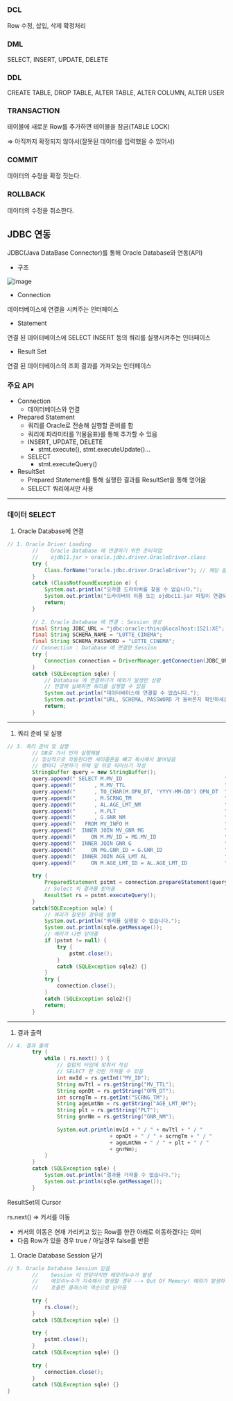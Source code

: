 ### DCL

Row 수정, 삽입, 삭제 확정처리

### DML

SELECT, INSERT, UPDATE, DELETE

### DDL

CREATE TABLE, DROP TABLE, ALTER TABLE, ALTER COLUMN, ALTER USER

### TRANSACTION

테이블에 새로운 Row를 추가하면 테이블을 잠금(TABLE LOCK)

⇒ 아직까지 확정되지 않아서(잘못된 데이터를 입력했을 수 있어서)

### COMMIT

데이터의 수정을 확정 짓는다.

### ROLLBACK

데이터의 수정을 취소한다.

## JDBC 연동

JDBC(Java DataBase Connector)를 통해 Oracle Database와 연동(API)

- 구조

![image](https://github.com/user-attachments/assets/1e39980d-c7ad-4717-a25b-4be134f5eb86)


- Connection

데이터베이스에 연결을 시켜주는 인터페이스

- Statement

연결 된 데이터베이스에 SELECT INSERT 등의 쿼리를 실행시켜주는 인터페이스

- Result Set

연결 된 데이터베이스의 조회 결과를 가져오는 인터페이스

### 주요 API

- Connection
    - 데이터베이스와 연결
- Prepared Statement
    - 쿼리를 Oracle로 전송해 실행할 준비를 함
    - 쿼리에 파라미터를 ?(물음표)를 통해 추가할 수 있음
    - INSERT, UPDATE, DELETE
        - stmt.execute(), stmt.executeUpdate()…
    - SELECT
        - stmt.executeQuery()
- ResultSet
    - Prepared Statement를 통해 실행한 결과를 ResultSet을 통해 얻어옴
    - SELECT 쿼리에서만 사용

---

### 데이터 SELECT

1. Oracle Database에 연결

```java
// 1. Oracle Driver Loading
		//    Oracle Database 에 연결하기 위한 준비작업
		//    ojdb11.jar > oracle.jdbc.driver.OracleDriver.class
		try {
			Class.forName("oracle.jdbc.driver.OracleDriver"); // 해당 클래스를 로딩한다.
		}
		catch (ClassNotFoundException e) {
			System.out.println("오라클 드라이버를 찾을 수 없습니다.");
			System.out.println("드라이버의 이름 또는 ojdbc11.jar 파일이 연결되었는지 확인해 주세요.");
			return;
		}
		
		// 2. Oracle Database 에 연결 : Session 생성
		final String JDBC_URL = "jdbc:oracle:thin:@localhost:1521:XE";
		final String SCHEMA_NAME = "LOTTE_CINEMA";
		final String SCHEMA_PASSWORD = "LOTTE_CINEMA";
		// Connection : Database 에 연결한 Session
		try {
			Connection connection = DriverManager.getConnection(JDBC_URL, SCHEMA_NAME, SCHEMA_PASSWORD);
		}
		catch (SQLException sqle) {
			// Database 에 연결하다가 예외가 발생한 상황
			// 연결에 실패하면 쿼리를 실행할 수 없음
			System.out.println("데이터베이스에 연결할 수 없습니다.");
			System.out.println("URL, SCHEMA, PASSWORD 가 올바른지 확인하세요.");
			return;
		}
```

---

1. 쿼리 준비 및 실행

```java
// 3. 쿼리 준비 및 실행
		// DB로 가서 먼저 실행해봄
		// 정상적으로 작동한다면 세미콜론을 빼고 복사해서 붙여넣음
		// 행마다 구분하기 위해 앞 뒤로 띄어쓰기 작성
		StringBuffer query = new StringBuffer();
		query.append(" SELECT M.MV_ID                                 ");
		query.append("      , M.MV_TTL                                ");
		query.append("      , TO_CHAR(M.OPN_DT, 'YYYY-MM-DD') OPN_DT  ");
		query.append("      , M.SCRNG_TM                              ");
		query.append("      , AL.AGE_LMT_NM                           ");
		query.append("      , M.PLT                                   ");
		query.append("      , G.GNR_NM                                ");
		query.append("   FROM MV_INFO M                               ");
		query.append("  INNER JOIN MV_GNR MG                          ");
		query.append("     ON M.MV_ID = MG.MV_ID                      ");
		query.append("  INNER JOIN GNR G                              ");
		query.append("     ON MG.GNR_ID = G.GNR_ID                    ");
		query.append("  INNER JOIN AGE_LMT AL                         ");
		query.append("     ON M.AGE_LMT_ID = AL.AGE_LMT_ID            ");
		
		try {
			PreparedStatement pstmt = connection.prepareStatement(query.toString());
			// Select 의 결과를 받아옴
			ResultSet rs = pstmt.executeQuery();
		}
		catch(SQLException sqle) {
			// 쿼리가 잘못된 경우에 실행
			System.out.println("쿼리를 실행할 수 없습니다.");
			System.out.println(sqle.getMessage());
			// 에러가 나면 닫아줌
			if (pstmt != null) {
				try {
					pstmt.close();
				}
				catch (SQLException sqle2) {}
			}
			try {
				connection.close();
			}
			catch (SQLException sqle2){}
			return;
		}
```

---

1. 결과 출력

```java
// 4. 결과 출력
		try {
			while ( rs.next() ) {
				// 컬럼의 타입에 맞춰서 작성
				// SELECT 한 것만 가져올 수 있음
				int mvId = rs.getInt("MV_ID");
				String mvTtl = rs.getString("MV_TTL");
				String opnDt = rs.getString("OPN_DT");
				int scrngTm = rs.getInt("SCRNG_TM");
				String ageLmtNm = rs.getString("AGE_LMT_NM");
				String plt = rs.getString("PLT");
				String gnrNm = rs.getString("GNR_NM");
				
				System.out.println(mvId + " / " + mvTtl + " / "
								 + opnDt + " / " + scrngTm + " / "
								 + ageLmtNm + " / " + plt + " / "
								 + gnrNm);			
			}
		} 
		catch (SQLException sqle) {
			System.out.println("결과를 가져올 수 없습니다.");
			System.out.println(sqle.getMessage());
		}
```

ResultSet의 Cursor

rs.next() ⇒ 커서를 이동

- 커서의 이동은 현재 가리키고 있는 Row를 한칸 아래로 이동하겠다는 의미
- 다음 Row가 있을 경우 true / 아닐경우 false를 반환



1. Oracle Database Session 닫기

```java
// 5. Oracle Database Session 닫음
		//    Session 이 안닫아지면 메모리누수가 발생
		//    메모리누수가 지속해서 발생할 경우 --> Out Of Memory! 예외가 발생하면서 애플리케이션이 종료
		//    호출한 클래스의 역순으로 닫아줌
		
		try {
			rs.close();
		} 
		catch (SQLException sqle) {}
		
		try {
			pstmt.close();
		} 
		catch (SQLException sqle) {}
		
		try {
			connection.close();
		} 
		catch (SQLException sqle) {}
}
```
